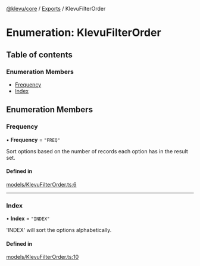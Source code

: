 [@klevu/core]() / [Exports](../modules.md) / KlevuFilterOrder

# Enumeration: KlevuFilterOrder

## Table of contents

### Enumeration Members

- [Frequency](KlevuFilterOrder.md#frequency)
- [Index](KlevuFilterOrder.md#index)

## Enumeration Members

### Frequency

• **Frequency** = ``"FREQ"``

Sort options based on the number of records each option has in the result
set.

#### Defined in

[models/KlevuFilterOrder.ts:6](https://github.com/klevultd/frontend-sdk/blob/58d63d7/packages/klevu-core/src/models/KlevuFilterOrder.ts#L6)

___

### Index

• **Index** = ``"INDEX"``

'INDEX' will sort the options alphabetically.

#### Defined in

[models/KlevuFilterOrder.ts:10](https://github.com/klevultd/frontend-sdk/blob/58d63d7/packages/klevu-core/src/models/KlevuFilterOrder.ts#L10)
